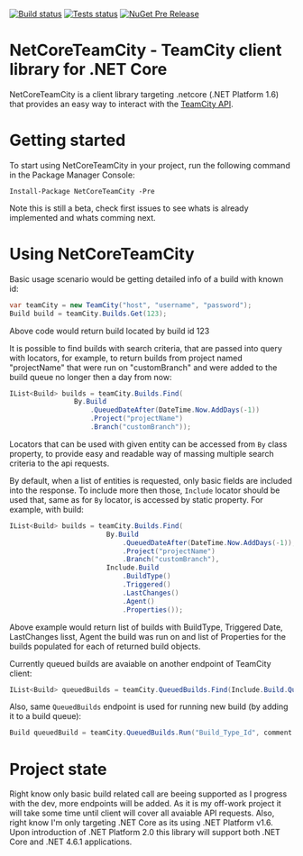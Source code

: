 [![Build status](https://ci.appveyor.com/api/projects/status/wms9wdqb4a109c1h?svg=true)](https://ci.appveyor.com/project/monkey3310/netcore-teamcity-api)
[![Tests status](https://appveyor-shields-badge.herokuapp.com/api/testResults/monkey3310/netcore-teamcity-api/badge.svg)](https://ci.appveyor.com/project/monkey3310/netcore-teamcity-api)
[![NuGet Pre Release](https://img.shields.io/nuget/vpre/NetCoreTeamCity.svg)](https://www.nuget.org/packages/NetCoreTeamCity/)
# NetCoreTeamCity - TeamCity client library for .NET Core
NetCoreTeamCity is a client library targeting .netcore (.NET Platform 1.6) that provides an easy
way to interact with the [TeamCity API](https://confluence.jetbrains.com/display/TCD10/REST+API). 

# Getting started
To start using NetCoreTeamCity in your project, run the following command in the Package Manager Console:
```
Install-Package NetCoreTeamCity -Pre
```
Note this is still a beta, check first issues to see whats is already implemented and whats comming next.

# Using NetCoreTeamCity
Basic usage scenario would be getting detailed info of a build with known id:
```csharp
var teamCity = new TeamCity("host", "username", "password");
Build build = teamCity.Builds.Get(123);
```
Above code would return build located by build id 123

It is possible to find builds with search criteria, that are passed into query with locators, for example, to return builds from project named "projectName" that were run on "customBranch" and were added to the build queue no longer then a day from now:
```csharp
IList<Build> builds = teamCity.Builds.Find(
                By.Build
                    .QueuedDateAfter(DateTime.Now.AddDays(-1))
                    .Project("projectName")
                    .Branch("customBranch"));
```
Locators that can be used with given entity can be accessed from `By` class property, to provide easy and readable way of massing multiple search criteria to the api requests.

By default, when a list of entities is requested, only basic fields are included into the response. To include more then those, `Include` locator should be used that, same as for `By` locator, is accessed by static property. For example, with build:
```csharp
IList<Build> builds = teamCity.Builds.Find(
                        By.Build
                            .QueuedDateAfter(DateTime.Now.AddDays(-1)),
                            .Project("projectName")
                            .Branch("customBranch"),
                        Include.Build
                            .BuildType()
                            .Triggered()
                            .LastChanges()
                            .Agent()
                            .Properties());
```
Above example would return list of builds with BuildType, Triggered Date, LastChanges lisst, Agent the build was run on and list of Properties for the builds populated for each of returned build objects.

Currently queued builds are avaiable on another endpoint of TeamCity client:
```csharp
IList<Build> queuedBuilds = teamCity.QueuedBuilds.Find(Include.Build.QueuedDate());
```
Also, same `QueuedBuilds` endpoint is used for running new build (by adding it to a build queue):
```csharp
Build queuedBuild = teamCity.QueuedBuilds.Run("Build_Type_Id", comment: "Test build from API");
```
# Project state

Right know only basic build related call are beeing supported as I progress with the dev, more endpoints will be added. As it is my off-work project it will take some time until client will cover all avaiable API requests.
Also, right know I'm only targeting .NET Core as its using .NET Platform v1.6. Upon introduction of .NET Platform 2.0 this library will support both .NET Core and .NET 4.6.1 applications.
